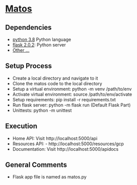 # [Matos](../README.md)

## Dependencies

- [python 3.8](https://www.python.org/) Python language
- [flask 2.0.2](https://flask.palletsprojects.com/en/2.0.x/): Python server
- [Other ...](../requirements.txt)

## Setup Process
- Create a local directory and navigate to it
- Clone the matos code to the local directory
- Setup a virtual environment: python -m venv /path/to/env
- Activate virtual environment: source /path/to/env/activate
- Setup requirements: pip install -r requirements.txt
- Run flask server: python -m flask run (Default Flask Part)
- Unittests: python -m unittest

## Execution
- Home API: Visit http://localhost:5000/api
- Resources API: - http://localhost:5000/resources/gcp
- Documentation: Visit http://localhost:5000/apidocs

## General Comments
- Flask app file is named as matos.py
